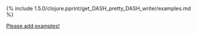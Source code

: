 {% include 1.5.0/clojure.pprint/get_DASH_pretty_DASH_writer/examples.md %}

[Please add examples!](https://github.com/arrdem/grimoire/edit/master/_includes/1.6.0/clojure.pprint/get_DASH_pretty_DASH_writer/examples.md)
